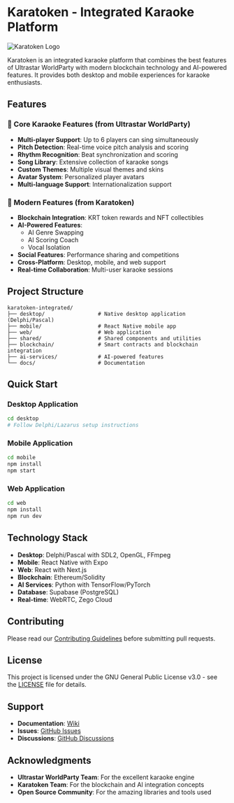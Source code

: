 # Karatoken - Integrated Karaoke Platform

![Karatoken Logo](assets/images/karatoken-logo.png)

Karatoken is an integrated karaoke platform that combines the best features of Ultrastar WorldParty with modern blockchain technology and AI-powered features. It provides both desktop and mobile experiences for karaoke enthusiasts.

## Features

### 🎤 Core Karaoke Features (from Ultrastar WorldParty)
- **Multi-player Support**: Up to 6 players can sing simultaneously
- **Pitch Detection**: Real-time voice pitch analysis and scoring
- **Rhythm Recognition**: Beat synchronization and scoring
- **Song Library**: Extensive collection of karaoke songs
- **Custom Themes**: Multiple visual themes and skins
- **Avatar System**: Personalized player avatars
- **Multi-language Support**: Internationalization support

### 🚀 Modern Features (from Karatoken)
- **Blockchain Integration**: KRT token rewards and NFT collectibles
- **AI-Powered Features**: 
  - AI Genre Swapping
  - AI Scoring Coach
  - Vocal Isolation
- **Social Features**: Performance sharing and competitions
- **Cross-Platform**: Desktop, mobile, and web support
- **Real-time Collaboration**: Multi-user karaoke sessions

## Project Structure

```
karatoken-integrated/
├── desktop/                 # Native desktop application (Delphi/Pascal)
├── mobile/                  # React Native mobile app
├── web/                     # Web application
├── shared/                  # Shared components and utilities
├── blockchain/              # Smart contracts and blockchain integration
├── ai-services/             # AI-powered features
└── docs/                    # Documentation
```

## Quick Start

### Desktop Application
```bash
cd desktop
# Follow Delphi/Lazarus setup instructions
```

### Mobile Application
```bash
cd mobile
npm install
npm start
```

### Web Application
```bash
cd web
npm install
npm run dev
```

## Technology Stack

- **Desktop**: Delphi/Pascal with SDL2, OpenGL, FFmpeg
- **Mobile**: React Native with Expo
- **Web**: React with Next.js
- **Blockchain**: Ethereum/Solidity
- **AI Services**: Python with TensorFlow/PyTorch
- **Database**: Supabase (PostgreSQL)
- **Real-time**: WebRTC, Zego Cloud

## Contributing

Please read our [Contributing Guidelines](CONTRIBUTING.md) before submitting pull requests.

## License

This project is licensed under the GNU General Public License v3.0 - see the [LICENSE](LICENSE) file for details.

## Support

- **Documentation**: [Wiki](https://github.com/your-org/karatoken-integrated/wiki)
- **Issues**: [GitHub Issues](https://github.com/your-org/karatoken-integrated/issues)
- **Discussions**: [GitHub Discussions](https://github.com/your-org/karatoken-integrated/discussions)

## Acknowledgments

- **Ultrastar WorldParty Team**: For the excellent karaoke engine
- **Karatoken Team**: For the blockchain and AI integration concepts
- **Open Source Community**: For the amazing libraries and tools used

